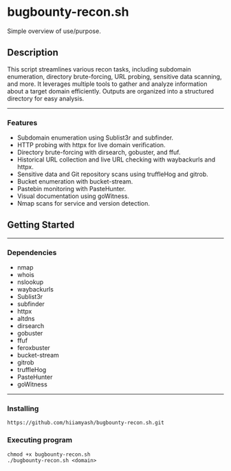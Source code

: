 # bugbounty-recon.sh

Simple overview of use/purpose.

## Description

This script streamlines various recon tasks, including subdomain enumeration,
directory brute-forcing, URL probing, sensitive data scanning, and more. It 
leverages multiple tools to gather and analyze information about a target 
domain efficiently. Outputs are organized into a structured directory for 
easy analysis.

---

### Features

- Subdomain enumeration using Sublist3r and subfinder.
- HTTP probing with httpx for live domain verification.
- Directory brute-forcing with dirsearch, gobuster, and ffuf.
- Historical URL collection and live URL checking with waybackurls and httpx.
- Sensitive data and Git repository scans using truffleHog and gitrob.
- Bucket enumeration with bucket-stream.
- Pastebin monitoring with PasteHunter.
- Visual documentation using goWitness.
- Nmap scans for service and version detection.

## Getting Started

---

### Dependencies

- nmap
- whois
- nslookup
- waybackurls
- Sublist3r
- subfinder
- httpx
- altdns
- dirsearch
- gobuster
- ffuf
- feroxbuster
- bucket-stream
- gitrob
- truffleHog
- PasteHunter
- goWitness

---
### Installing
```
https://github.com/hiiamyash/bugbounty-recon.sh.git
```
### Executing program

```
chmod +x bugbounty-recon.sh
./bugbounty-recon.sh <domain>
```
